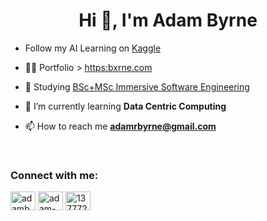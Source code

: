 <h1 align="center">Hi 👋, I'm Adam Byrne</h1>

- Follow my AI Learning on [Kaggle](https://www.kaggle.com/adambyrne)

- 👨‍💻 Portfolio > [https:bxrne.com](https:bxrne.com)


- 🔭 Studying [BSc+MSc Immersive Software Engineering](https://software-engineering.ie/)

- 🌱 I’m currently learning **Data Centric Computing**



- 📫 How to reach me **adamrbyrne@gmail.com** 

<br/>

<h3 align="left">Connect with me:</h3>
<p align="left">
<a href="https://twitter.com/adambxrne" target="blank"><img align="center" src="https://raw.githubusercontent.com/rahuldkjain/github-profile-readme-generator/master/src/images/icons/Social/twitter.svg" alt="adambxrne" height="30" width="40" /></a>
<a href="https://linkedin.com/in/adam-byrne-3a752a1b8" target="blank"><img align="center" src="https://raw.githubusercontent.com/rahuldkjain/github-profile-readme-generator/master/src/images/icons/Social/linked-in-alt.svg" alt="adam-byrne-3a752a1b8" height="30" width="40" /></a>
<a href="https://stackoverflow.com/users/13777286" target="blank"><img align="center" src="https://raw.githubusercontent.com/rahuldkjain/github-profile-readme-generator/master/src/images/icons/Social/stack-overflow.svg" alt="13777286" height="30" width="40" /></a>
</p>
